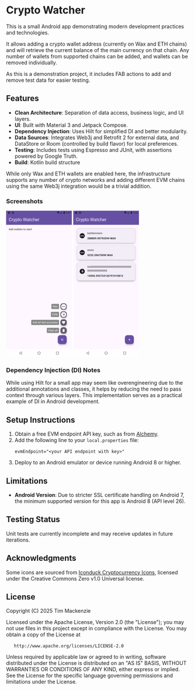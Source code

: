 # Crypto Watcher

This is a small Android app demonstrating modern development practices and technologies.

It allows adding a crypto wallet address (currently on Wax and ETH chains) and will retrieve the current balance of the main currency on that chain.  Any number of wallets from supported chains can be added, and wallets can be removed individually.

As this is a demonstration project, it includes FAB actions to add and remove test data for easier testing.

## Features

- **Clean Architecture**: Separation of data access, business logic, and UI layers.
- **UI**: Built with Material 3 and Jetpack Compose.
- **Dependency Injection**: Uses Hilt for simplified DI and better modularity.
- **Data Sources**: Integrates Web3j and Retrofit 2 for external data, and DataStore or Room (controlled by build flavor) for local preferences.
- **Testing**: Includes tests using Espresso and JUnit, with assertions powered by Google Truth.
- **Build**: Kotlin build structure

While only Wax and ETH wallets are enabled here, the infrastructure supports any number of crypto networks and adding different EVM chains using the same Web3j integration would be a trivial addition.

### Screenshots
![](./crypto-watcher-1.png)    ![](./crypto-watcher-2.png)

### Dependency Injection (DI) Notes

While using Hilt for a small app may seem like overengineering due to the additional annotations and classes, it helps by reducing the need to pass context through various layers. This implementation serves as a practical example of DI in Android development.

## Setup Instructions

1. Obtain a free EVM endpoint API key, such as from [Alchemy](https://www.alchemy.com).
2. Add the following line to your `local.properties` file:
   ```properties
   evmEndpoint="<your API endpoint with key>"
   ```
3. Deploy to an Android emulator or device running Android 8 or higher.


## Limitations

- **Android Version**: Due to stricter SSL certificate handling on Android 7, the minimum supported version for this app is Android 8 (API level 26).

## Testing Status

Unit tests are currently incomplete and may receive updates in future iterations.

## Acknowledgments

Some icons are sourced from [Iconduck Cryptocurrency Icons](https://iconduck.com/sets/cryptocurrency-icons), licensed under the Creative Commons Zero v1.0 Universal license.

## License

Copyright (C) 2025 Tim Mackenzie

Licensed under the Apache License, Version 2.0 (the "License");
you may not use files in this project except in compliance with the License.
You may obtain a copy of the License at

       http://www.apache.org/licenses/LICENSE-2.0

Unless required by applicable law or agreed to in writing, software
distributed under the License is distributed on an "AS IS" BASIS,
WITHOUT WARRANTIES OR CONDITIONS OF ANY KIND, either express or implied.
See the License for the specific language governing permissions and
limitations under the License.